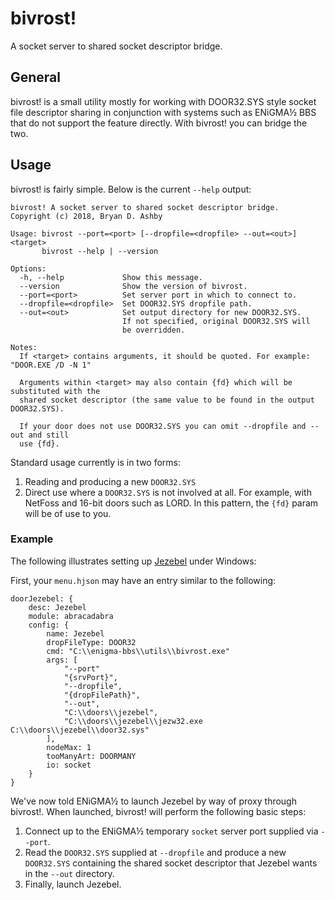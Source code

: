 # bivrost!
A socket server to shared socket descriptor bridge.

## General
bivrost! is a small utility mostly for working with DOOR32.SYS style socket file descriptor sharing in conjunction with systems such as ENiGMA½ BBS that do not support the feature directly. With bivrost! you can bridge the two.

## Usage
bivrost! is fairly simple. Below is the current `--help` output:
```
bivrost! A socket server to shared socket descriptor bridge.
Copyright (c) 2018, Bryan D. Ashby

Usage: bivrost --port=<port> [--dropfile=<dropfile> --out=<out>] <target>
       bivrost --help | --version

Options:
  -h, --help             Show this message.
  --version              Show the version of bivrost.
  --port=<port>          Set server port in which to connect to.
  --dropfile=<dropfile>  Set DOOR32.SYS dropfile path.
  --out=<out>            Set output directory for new DOOR32.SYS.
                         If not specified, original DOOR32.SYS will
                         be overridden.

Notes:
  If <target> contains arguments, it should be quoted. For example: "DOOR.EXE /D -N 1"

  Arguments within <target> may also contain {fd} which will be substituted with the
  shared socket descriptor (the same value to be found in the output DOOR32.SYS).

  If your door does not use DOOR32.SYS you can omit --dropfile and --out and still
  use {fd}.
```

Standard usage currently is in two forms:

1. Reading and producing a new `DOOR32.SYS`
2. Direct use where a `DOOR32.SYS` is not involved at all. For example, with NetFoss and 16-bit doors such as LORD. In this pattern, the `{fd}` param will be of use to you.

### Example
The following illustrates setting up [Jezebel](http://www.dreamlandbbs.org/jezebel/) under Windows:

First, your `menu.hjson` may have an entry similar to the following:
```hjson
doorJezebel: {
	desc: Jezebel
	module: abracadabra
	config: {
		name: Jezebel
		dropFileType: DOOR32
		cmd: "C:\\enigma-bbs\\utils\\bivrost.exe"
		args: [
			"--port"
			"{srvPort}",
			"--dropfile",
			"{dropFilePath}",
			"--out",
			"C:\\doors\\jezebel",
			"C:\\doors\\jezebel\\jezw32.exe C:\\doors\\jezebel\\door32.sys"
		],
		nodeMax: 1
		tooManyArt: DOORMANY
		io: socket
	}
}
```

We've now told ENiGMA½ to launch Jezebel by way of proxy through bivrost!. When launched, bivrost! will perform the following basic steps:

1. Connect up to the ENiGMA½ temporary `socket` server port supplied via `--port`.
2. Read the `DOOR32.SYS` supplied at `--dropfile` and produce a new `DOOR32.SYS` containing the shared socket descriptor that Jezebel wants in the `--out` directory.
3. Finally, launch Jezebel.

